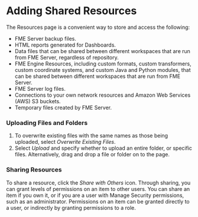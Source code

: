 # Adding Shared Resources #

The Resources page is a convenient way to store and access the following:

- FME Server backup files.
- HTML reports generated for Dashboards.
- Data files that can be shared between different workspaces that are run from FME Server, regardless of repository.
- FME Engine Resources, including custom formats, custom transformers, custom coordinate systems, and custom Java and Python modules, that can be shared between different workspaces that are run from FME Server.
- FME Server log files.
- Connections to your own network resources and Amazon Web Services (AWS) S3 buckets.
- Temporary files created by FME Server.

### Uploading Files and Folders ###

1. To overwrite existing files with the same names as those being uploaded, select *Overwrite Existing Files*.
2. Select *Upload* and specify whether to upload an entire folder, or specific files. Alternatively, drag and drop a file or folder on to the page.

### Sharing Resources ###

To share a resource, click the *Share with Others* icon. Through sharing, you can grant levels of permissions on an item to other users. You can share an item if you own it, or if you are a user with Manage Security permissions, such as an administrator. Permissions on an item can be granted directly to a user, or indirectly by granting permissions to a role.